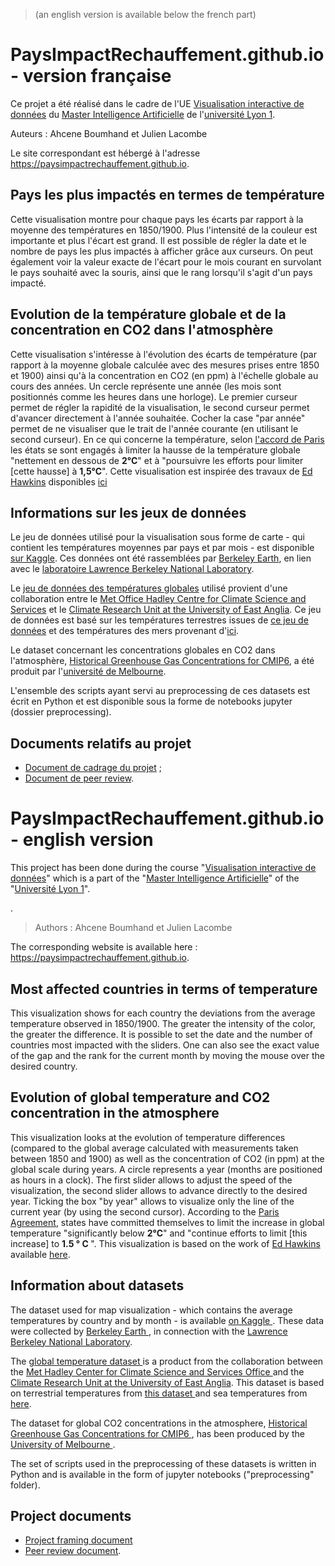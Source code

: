 > (an english version is available below the french part)

# PaysImpactRechauffement.github.io - version française
<p>Ce projet a été réalisé dans le cadre de l'UE <a href="https://lyondataviz.github.io/teaching/lyon1-m2/2018/">Visualisation interactive de données</a> du <a href="http://master-info.univ-lyon1.fr/IA/">Master Intelligence Artificielle</a> de l'<a href="https://www.univ-lyon1.fr/">université Lyon 1</a>.</p>

Auteurs : Ahcene Boumhand et Julien Lacombe

Le site correspondant est hébergé à l'adresse https://paysimpactrechauffement.github.io.

## Pays les plus impactés en termes de température
<p>Cette visualisation montre pour chaque pays les écarts par rapport à la moyenne des températures en 1850/1900. Plus l'intensité de la couleur est importante et plus l'écart est grand. Il est possible de régler la date et le nombre de pays les plus impactés à afficher grâce aux curseurs. On peut également voir la valeur exacte de l'écart pour le mois courant en survolant le pays souhaité avec la souris, ainsi que le rang lorsqu'il s'agit d'un pays impacté. </p>

## Evolution de la température globale et de la concentration en CO2 dans l'atmosphère
<p>Cette visualisation s'intéresse à l'évolution des écarts de température (par rapport à la moyenne globale calculée avec des mesures prises entre 1850 et 1900) ainsi qu'à la concentration en CO2 (en ppm) à l'échelle globale au cours des années. Un cercle représente une année (les mois sont positionnés comme les heures dans une horloge). Le premier curseur permet de régler la rapidité de la visualisation, le second curseur permet d'avancer directement à l'année souhaitée. Cocher la case "par année" permet de ne visualiser que le trait de l'année courante (en utilisant le second curseur). En ce qui concerne la température, selon <a href="https://ec.europa.eu/clima/policies/international/negotiations/paris_fr">l'accord de Paris</a> les états se sont engagés à limiter la hausse de la température globale "nettement en dessous de <b>2°C</b>" et à "poursuivre les efforts pour limiter [cette hausse] à <b>1,5°C</b>". Cette visualisation est inspirée des travaux de <a href="https://twitter.com/ed_hawkins">Ed Hawkins</a> disponibles <a href="http://www.climate-lab-book.ac.uk/spirals/">ici</a></p>

## Informations sur les jeux de données
<p>Le jeu de données utilisé pour la visualisation sous forme de carte - qui contient les températures moyennes par pays et par mois - est disponible <a href="https://www.kaggle.com/berkeleyearth/climate-change-earth-surface-temperature-data">sur Kaggle</a>. Ces données ont été rassemblées par <a href="http://berkeleyearth.org/">Berkeley Earth</a>, en lien avec le <a href="https://www.lbl.gov/">laboratoire Lawrence Berkeley National Laboratory</a>.</p>

<p>Le <a href="https://www.metoffice.gov.uk/hadobs/hadcrut4/">jeu de données des températures globales</a> utilisé provient d'une collaboration entre le <a href="https://www.metoffice.gov.uk/">Met Office Hadley Centre for Climate Science and Services</a> et le <a href="http://www.cru.uea.ac.uk/ ">Climate Research Unit at the University of East Anglia</a>. Ce jeu de données est basé sur les températures terrestres issues de <a href="https://www.metoffice.gov.uk/hadobs/crutem4/">ce jeu de données</a> et des températures des mers provenant d'<a href="https://www.metoffice.gov.uk/hadobs/hadsst3/">ici</a>.</p>

<p>Le dataset concernant les concentrations globales en CO2 dans l'atmosphère, <a href="http://climatecollege.unimelb.edu.au/cmip6">Historical Greenhouse Gas Concentrations for CMIP6</a>, a été produit par l'<a href="https://www.unimelb.edu.au/">université de Melbourne</a>.</p>

<p>
L'ensemble des scripts ayant servi au preprocessing de ces datasets est écrit en Python et est disponible sous la forme de notebooks jupyter (dossier preprocessing). </p>

## Documents relatifs au projet
* <a href="https://github.com/PaysImpactRechauffement/PaysImpactRechauffement.github.io/blob/master/docs/Document%20Cadrage%20Projet%20DataViz%20Lyon%201%20M2%202018-2019%20Groupe%206.pdf"> Document de cadrage du projet</a> ;
* <a href="https://github.com/PaysImpactRechauffement/PaysImpactRechauffement.github.io/blob/master/docs/Document%20de%20peer-review.pdf">Document de peer review</a>.



# PaysImpactRechauffement.github.io - english version
<p>This project has been done during the course "<a href="https://lyondataviz.github.io/teaching/lyon1-m2/2018/">Visualisation interactive de données</a>" which is a part of the "<a href="http://master-info.univ-lyon1.fr/IA/">Master Intelligence Artificielle</a>" of the "<a href="https://www.univ-lyon1.fr/">Université Lyon 1</a>".</p>.

> Authors : Ahcene Boumhand et Julien Lacombe

The corresponding website is available here : https://paysimpactrechauffement.github.io.

## Most affected countries in terms of temperature
<p>This visualization shows for each country the deviations from the average temperature observed in 1850/1900. The greater the intensity of the color, the greater the difference. It is possible to set the date and the number of countries most impacted with the sliders. One can also see the exact value of the gap and the rank for the current month by moving the mouse over the desired country.</p>

## Evolution of global temperature and CO2 concentration in the atmosphere
<p>This visualization looks at the evolution of temperature differences (compared to the global average calculated with measurements taken between 1850 and 1900) as well as the concentration of CO2 (in ppm) at the global scale during years. A circle represents a year (months are positioned as hours in a clock). The first slider allows to adjust the speed of the visualization, the second slider allows to advance directly to the desired year. Ticking the box "by year" allows to visualize only the line of the current year (by using the second cursor). According to the <a href="https://ec.europa.eu/clima/policies/international/negotiations/paris_fr">Paris Agreement</a>, states have committed themselves to limit the increase in global temperature "significantly below <b>2°C</b>"  and "continue efforts to limit [this increase] to <b> 1.5 ° C </b>". This visualization is based on the work of <a href="https://twitter.com/ed_hawkins">Ed Hawkins</a> available  <a href="http://www.climate-lab-book.ac.uk/spirals/">here</a>.</p>

## Information about datasets
<p>The dataset used for map visualization - which contains the average temperatures by country and by month - is available <a href = "https://www.kaggle.com/berkeleyearth/climate-change- earth-surface-temperature-data "> on Kaggle </a>. These data were collected by <a href="http://berkeleyearth.org/"> Berkeley Earth </a>, in connection with the <a href="https://www.lbl.gov/">Lawrence Berkeley National Laboratory</a>. </ P>

<p>The <a href="https://www.metoffice.gov.uk/hadobs/hadcrut4/"> global temperature dataset </a> is a product from the collaboration between the <a href = " https://www.metoffice.gov.uk/">Met Hadley Center for Climate Science and Services Office </a> and the <a href="http://www.cru.uea.ac.uk/">Climate Research Unit at the University of East Anglia</a>. This dataset is based on terrestrial temperatures from <a href="https://www.metoffice.gov.uk/hadobs/crutem4/"> this dataset </a> and sea temperatures from <a href="https://www.metoffice.gov.uk/hadobs/hadsst3/">here</a>. </ p>

<p>The dataset for global CO2 concentrations in the atmosphere, <a href="http://climatecollege.unimelb.edu.au/cmip6"> Historical Greenhouse Gas Concentrations for CMIP6 </a>, has been produced by the <a href="https://www.unimelb.edu.au/"> University of Melbourne </a>. </ p>

<p>The set of scripts used in the preprocessing of these datasets is written in Python and is available in the form of jupyter notebooks ("preprocessing" folder). </p>

## Project documents
* <a href="https://github.com/PaysImpactRechauffement/PaysImpactRechauffement.github.io/blob/master/docs/Document%20Cadrage%20Projet%20DataViz%20Lyon%201%20M2%202018-2019%20Groupe%206.pdf">Project framing document</a>
* <a href="https://github.com/PaysImpactRechauffement/PaysImpactRechauffement.github.io/blob/master/docs/Document%20de%20peer-review.pdf">Peer review document</a>.
